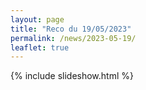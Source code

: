 ```yaml
---
layout: page
title: "Reco du 19/05/2023"
permalink: /news/2023-05-19/
leaflet: true
---
```

{% include slideshow.html %}